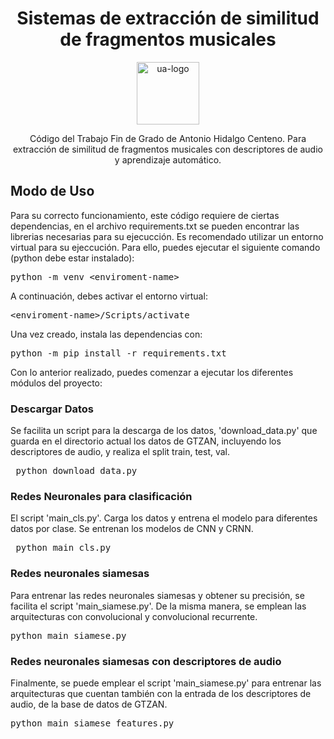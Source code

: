 <h1 align='center'>
  Sistemas de extracción de similitud de fragmentos musicales
</h1>

<p align='center'>
    <img src='' alt='ua-logo' width='100'>
</p>

<p align='center'>
 Código del Trabajo Fin de Grado de Antonio Hidalgo Centeno. Para extracción de similitud de fragmentos musicales con descriptores de audio y aprendizaje automático.
</p>


<h2>Modo de Uso</h2>

<p>Para su correcto funcionamiento, este código requiere de ciertas dependencias, en el archivo requirements.txt se pueden encontrar las librerias necesarias para su ejecucción. Es recomendado utilizar un entorno virtual para su ejeccución. Para ello, puedes ejecutar el siguiente comando (python debe estar instalado):</p> 

<pre>python -m venv &lt;enviroment-name&gt;</pre>

<p>A continuación, debes activar el entorno virtual:</p>

<pre>&lt;enviroment-name&gt;/Scripts/activate</pre>

<p>Una vez creado, instala las dependencias con:</p>

<pre>python -m pip install -r requirements.txt</pre>

Con lo anterior realizado, puedes comenzar a ejecutar los diferentes módulos del proyecto:

<h3>Descargar Datos</h3>

Se facilita un script para la descarga de los datos, 'download_data.py' que guarda en el directorio actual los datos de GTZAN, incluyendo los descriptores de audio, y realiza el split train, test, val. 

<pre> python download_data.py</pre>

<h3>Redes Neuronales para clasificación</h3>

El script 'main_cls.py'. Carga los datos y entrena el modelo para diferentes datos por clase. Se entrenan los modelos de CNN y CRNN.

<pre> python main_cls.py</pre>

<h3>Redes neuronales siamesas</h3>

Para entrenar las redes neuronales siamesas y obtener su precisión, se facilita el script 'main_siamese.py'. De la misma manera, se emplean las arquitecturas con convolucional y convolucional recurrente.

<pre>python main_siamese.py</pre>

<h3>Redes neuronales siamesas con descriptores de audio</h3>

Finalmente, se puede emplear el script 'main_siamese.py' para entrenar las arquitecturas que cuentan también con la entrada de los descriptores de audio, de la base de datos de GTZAN.

<pre>python main_siamese_features.py</pre>
